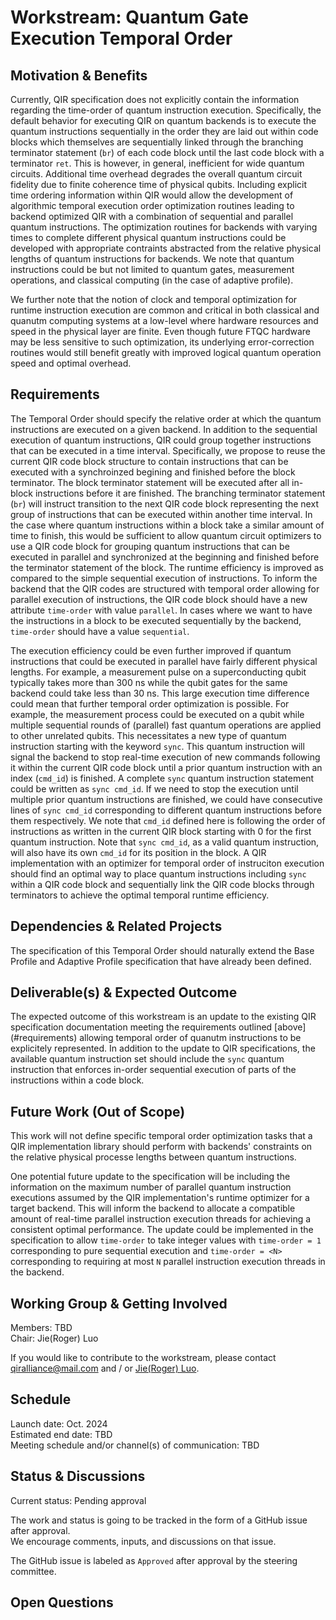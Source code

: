 # Workstream: Quantum Gate Execution Temporal Order

## Motivation & Benefits

Currently, QIR specification does not explicitly contain
the information regarding the time-order of quantum instruction execution.
Specifically, the default behavior for executing QIR on quantum backends
is to execute the quantum instructions sequentially in the order they are
laid out within code blocks which themselves are sequentially linked
through the branching terminator statement (`br`) of each code block
until the last code block with a terminator `ret`. This is however,
in general, inefficient for wide quantum circuits. Additional time
overhead degrades the overall quantum circuit fidelity due to finite
coherence time of physical qubits. Including explicit time ordering
information within QIR would allow the development of algorithmic temporal
execution order optimization routines leading to backend optimized QIR with
a combination of sequential and parallel quantum instructions. The
optimization routines for backends with varying times to complete different
physical quantum instructions could be developed with appropriate contraints
abstracted from the relative physical lengths of quantum instructions for
backends. We note that quantum instructions could be but not limited to
quantum gates, measurement operations, and classical computing
(in the case of adaptive profile).

We further note that the notion of clock and temporal optimization for runtime
instruction execution are common and critical in both classical and quanutm
computing systems at a low-level where hardware resources and speed in the
physical layer are finite. Even though future FTQC hardware may be less
sensitive to such optimization, its underlying error-correction routines
would still benefit greatly with improved logical quantum operation
speed and optimal overhead.

## Requirements

The Temporal Order should specify the relative order at which the quantum
instructions are executed on a given backend. In addition to the sequential
execution of quantum instructions, QIR could group together instructions
that can be executed in a time interval. Specifically, we propose to
reuse the current QIR code block structure to contain instructions
that can be executed with a synchroinzed begining and finished before
the block terminator. The block terminator statement will be executed
after all in-block instructions before it are finished. The branching
terminator statement (`br`) will instruct transition to the next QIR
code block representing the next group of instructions that can be executed
within another time interval. In the case where quantum instructions within
a block take a similar amount of time to finish, this would be sufficient
to allow quantum circuit optimizers to use a QIR code block for grouping
quantum instructions that can be executed in parallel and synchronized at
the beginning and finished before the terminator statement of the block.
The runtime efficiency is improved as compared to the simple sequential
execution of instructions. To inform the backend that the QIR codes are
structured with temporal order allowing for parallel execution of instructions,
the QIR code block should have a new attribute `time-order` with value
`parallel`. In cases where we want to have the instructions in a block to be
executed sequentially by the backend,
`time-order` should have a value `sequential`.

The execution efficiency could be even further improved if quantum instructions
that could be executed in parallel have fairly different physical lengths.
For example, a measurement pulse on a superconducting qubit typically takes
more than 300 ns while the qubit gates for the same backend could take less
than 30 ns. This large execution time difference could mean that further
temporal order optimization is possible. For example, the measurement process
could be executed on a qubit while multiple sequential rounds of (parallel)
fast quantum operations are applied to other unrelated qubits. This
necessitates a new type of quantum instruction starting with the keyword
`sync`. This quantum instruction will signal the backend to stop real-time
execution of new commands following it within the current QIR code block until
a prior quantum instruction with an index (`cmd_id`) is finished. A complete
`sync` quantum instruction statement could be written as `sync cmd_id`.
If we need to stop the execution until multiple prior quantum instructions are
finished, we could have consecutive lines of `sync cmd_id` corresponding to
different quantum instructions before them respectively. We note that `cmd_id`
defined here is following the order of instructions as written in the current
QIR block starting with 0 for the first quantum instruction. Note that
`sync cmd_id`, as a valid quantum instruction, will also have its own `cmd_id`
for its position in the block. A QIR implementation with an optimizer for
temporal order of instruciton execution should find an optimal way to place
quantum instructions including `sync` within a QIR code block and sequentially
link the QIR code blocks through terminators to achieve the optimal temporal
runtime efficiency.

## Dependencies & Related Projects

The specification of this Temporal Order should naturally
extend the Base Profile and Adaptive Profile specification
that have already been defined.

## Deliverable(s) & Expected Outcome

The expected outcome of this workstream is an update to the existing QIR
specification documentation meeting the requirements outlined [above]
(#requirements) allowing temporal order of quanutm instructions to be
explicitely represented. In addition to the update to QIR specifications,
the available quantum instruction set should include the `sync` quantum
instruction that enforces in-order sequential execution of parts of the
instructions within a code block.

## Future Work (Out of Scope)

This work will not define specific temporal order optimization tasks that a QIR
implementation library should perform with backends' constraints
on the relative physical processe lengths between quantum instructions.

One potential future update to the specification will be including the
information on the maximum number of parallel quantum instruction executions
assumed by the QIR implementation's runtime optimizer for a target backend.
This will inform the backend to allocate a compatible amount of real-time
parallel instruction execution threads for achieving a consistent optimal
performance. The update could be implemented in the specification to allow
`time-order` to take integer values with `time-order = 1` corresponding to
pure sequential execution and `time-order = <N>` corresponding to requiring
at most `N` parallel instruction execution threads in the backend.

## Working Group & Getting Involved

Members: TBD <br/>
Chair: Jie(Roger) Luo

If you would like to contribute to the workstream, please contact
[qiralliance@mail.com](mailto:qiralliance@mail.com) and / or
[Jie(Roger) Luo](mailto:jie.roger.luo@gmail.com).

## Schedule

Launch date: Oct. 2024 <br/>
Estimated end date: TBD<br/>
Meeting schedule and/or channel(s) of communication: TBD

## Status & Discussions

Current status: Pending approval

The work and status is going to be tracked in the form of a
GitHub issue after approval.
<br/>
We encourage comments, inputs, and discussions on that issue.

The GitHub issue is labeled as `Approved` after approval by the steering
committee.

## Open Questions

